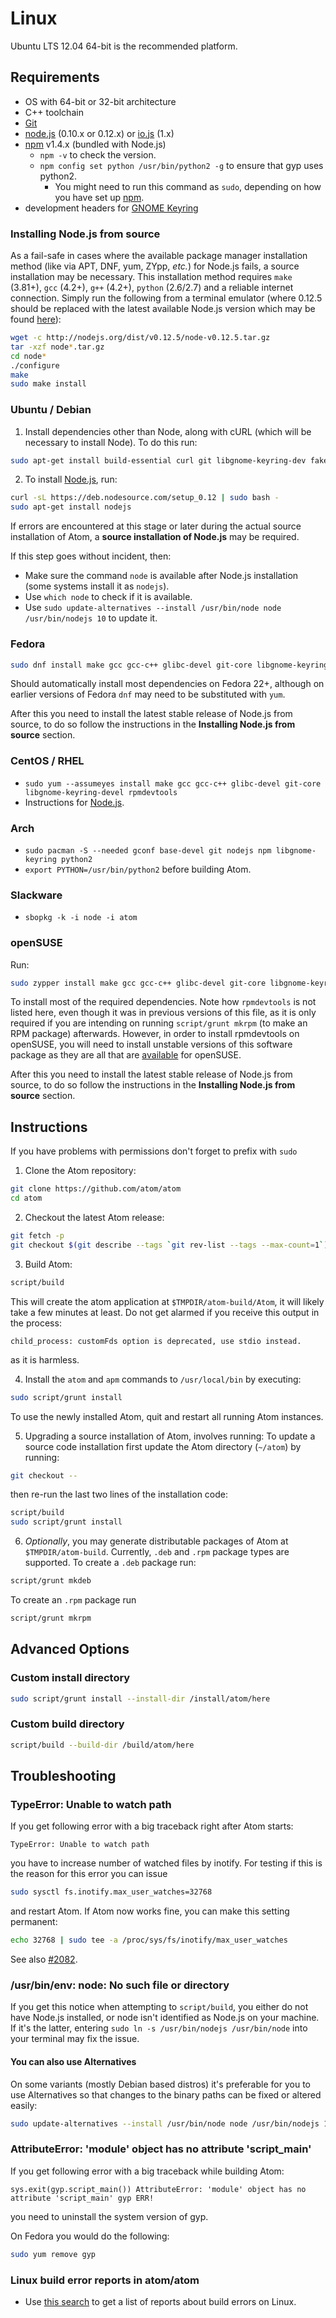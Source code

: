 # Linux

Ubuntu LTS 12.04 64-bit is the recommended platform.

## Requirements

  * OS with 64-bit or 32-bit architecture
  * C++ toolchain
  * [Git](http://git-scm.com/)
  * [node.js](http://nodejs.org/download/) (0.10.x or 0.12.x) or [io.js](https://iojs.org) (1.x)
  * [npm](https://www.npmjs.com/) v1.4.x (bundled with Node.js)
    * `npm -v` to check the version.
    * `npm config set python /usr/bin/python2 -g` to ensure that gyp uses python2.
      * You might need to run this command as `sudo`, depending on how you have set up [npm](https://github.com/joyent/node/wiki/Installing-Node.js-via-package-manager#ubuntu-mint-elementary-os).
  * development headers for [GNOME Keyring](https://wiki.gnome.org/Projects/GnomeKeyring)


### Installing Node.js from source

As a fail-safe in cases where the available package manager installation method (like via APT, DNF, yum, ZYpp, *etc.*) for Node.js fails, a source installation may be necessary. This installation method requires `make` (3.81+), `gcc` (4.2+), `g++` (4.2+), `python` (2.6/2.7) and a reliable internet connection. Simply run the following from a terminal emulator (where 0.12.5 should be replaced with the latest available Node.js version which may be found [here](http://nodejs.org/dist/latest/)):
```sh
wget -c http://nodejs.org/dist/v0.12.5/node-v0.12.5.tar.gz
tar -xzf node*.tar.gz
cd node*
./configure
make
sudo make install
```

### Ubuntu / Debian

1. Install dependencies other than Node, along with cURL (which will be necessary to install Node). To do this run:

 ```sh
 sudo apt-get install build-essential curl git libgnome-keyring-dev fakeroot
 ```

2. To install [Node.js](https://github.com/joyent/node/wiki/Installing-Node.js-via-package-manager#debian-and-ubuntu-based-linux-distributions), run:

 ```sh
 curl -sL https://deb.nodesource.com/setup_0.12 | sudo bash -
 sudo apt-get install nodejs
 ```
 
 If errors are encountered at this stage or later during the actual source installation of Atom, a **source installation of Node.js** may be required.

 If this step goes without incident, then:
  * Make sure the command `node` is available after Node.js installation (some systems install it as `nodejs`).
  * Use `which node` to check if it is available.
  * Use `sudo update-alternatives --install /usr/bin/node node /usr/bin/nodejs 10` to update it.

### Fedora
```sh
sudo dnf install make gcc gcc-c++ glibc-devel git-core libgnome-keyring-devel
```

Should automatically install most dependencies on Fedora 22+, although on earlier versions of Fedora `dnf` may need to be substituted with `yum`.

After this you need to install the latest stable release of Node.js from source, to do so follow the instructions in the **Installing Node.js from source** section. 

### CentOS / RHEL

* `sudo yum --assumeyes install make gcc gcc-c++ glibc-devel git-core libgnome-keyring-devel rpmdevtools`
* Instructions for [Node.js](https://github.com/joyent/node/wiki/Installing-Node.js-via-package-manager#enterprise-linux-and-fedora).

### Arch

* `sudo pacman -S --needed gconf base-devel git nodejs npm libgnome-keyring python2`
* `export PYTHON=/usr/bin/python2` before building Atom.

### Slackware

* `sbopkg -k -i node -i atom`

### openSUSE
Run:

```sh
sudo zypper install make gcc gcc-c++ glibc-devel git-core libgnome-keyring-devel
```

To install most of the required dependencies. Note how `rpmdevtools` is not listed here, even though it was in previous versions of this file, as it is only required if you are intending on running `script/grunt mkrpm` (to make an RPM package) afterwards. However, in order to install rpmdevtools on openSUSE, you will need to install unstable versions of this software package as they are all that are [available](https://software.opensuse.org/package/rpmdevtools) for openSUSE.

After this you need to install the latest stable release of Node.js from source, to do so follow the instructions in the **Installing Node.js from source** section. 

## Instructions

If you have problems with permissions don't forget to prefix with `sudo`

1. Clone the Atom repository:

  ```sh
  git clone https://github.com/atom/atom
  cd atom
  ```

2. Checkout the latest Atom release:

  ```sh
  git fetch -p
  git checkout $(git describe --tags `git rev-list --tags --max-count=1`)
  ```

3. Build Atom:

  ```sh
  script/build
  ```

  This will create the atom application at `$TMPDIR/atom-build/Atom`, it will likely take a few minutes at least. Do not get alarmed if you receive this output in the process: 
  
  `child_process: customFds option is deprecated, use stdio instead.`
  
  as it is harmless. 

4. Install the `atom` and `apm` commands to `/usr/local/bin` by executing:

  ```sh
  sudo script/grunt install
  ```

  To use the newly installed Atom, quit and restart all running Atom instances.

5. Upgrading a source installation of Atom, involves running:
  To update a source code installation first update the Atom directory (`~/atom`) by running:

  ```sh
  git checkout --
  ```

  then re-run the last two lines of the installation code:

  ```sh
  script/build
  sudo script/grunt install
  ```

6. *Optionally*, you may generate distributable packages of Atom at `$TMPDIR/atom-build`. Currently, `.deb` and `.rpm` package types are supported. To create a `.deb` package run:

  ```sh
  script/grunt mkdeb
  ```

  To create an `.rpm` package run

  ```sh
  script/grunt mkrpm
  ```

## Advanced Options

### Custom install directory

```sh
sudo script/grunt install --install-dir /install/atom/here
```

### Custom build directory

```sh
script/build --build-dir /build/atom/here
```

## Troubleshooting

### TypeError: Unable to watch path

If you get following error with a big traceback right after Atom starts:

  ```
  TypeError: Unable to watch path
  ```

you have to increase number of watched files by inotify.  For testing if
this is the reason for this error you can issue

  ```sh
  sudo sysctl fs.inotify.max_user_watches=32768
  ```

and restart Atom.  If Atom now works fine, you can make this setting permanent:

  ```sh
  echo 32768 | sudo tee -a /proc/sys/fs/inotify/max_user_watches
  ```

See also [#2082](https://github.com/atom/atom/issues/2082).

### /usr/bin/env: node: No such file or directory

If you get this notice when attempting to `script/build`, you either do not
have Node.js installed, or node isn't identified as Node.js on your machine.
If it's the latter, entering `sudo ln -s /usr/bin/nodejs /usr/bin/node` into
your terminal may fix the issue.

#### You can also use Alternatives

On some variants (mostly Debian based distros) it's preferable for you to use
Alternatives so that changes to the binary paths can be fixed or altered easily:

```sh
sudo update-alternatives --install /usr/bin/node node /usr/bin/nodejs 1 --slave /usr/bin/js js /usr/bin/nodejs
```

### AttributeError: 'module' object has no attribute 'script_main'

If you get following error with a big traceback while building Atom:

  ```
  sys.exit(gyp.script_main()) AttributeError: 'module' object has no attribute 'script_main' gyp ERR!
  ```

you need to uninstall the system version of gyp.

On Fedora you would do the following:

  ```sh
  sudo yum remove gyp
  ```

### Linux build error reports in atom/atom
* Use [this search](https://github.com/atom/atom/search?q=label%3Abuild-error+label%3Alinux&type=Issues)
  to get a list of reports about build errors on Linux.
